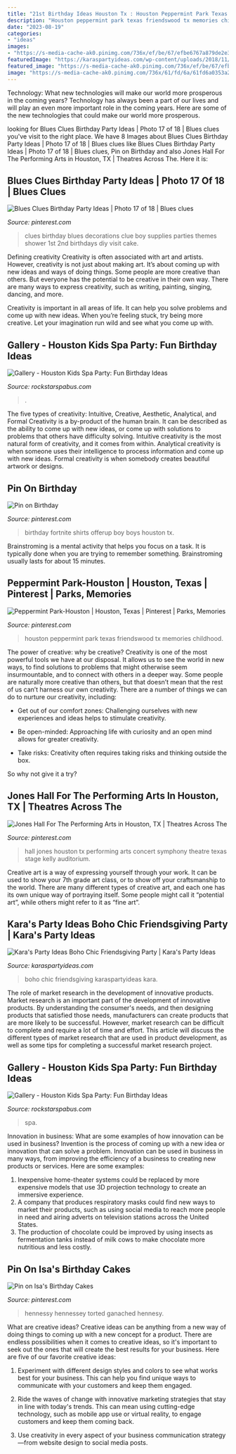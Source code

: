 ```yaml
---
title: "21st Birthday Ideas Houston Tx : Houston Peppermint Park Texas Friendswood Tx Memories Childhood"
description: "Houston peppermint park texas friendswood tx memories childhood"
date: "2023-08-19"
categories:
- "ideas"
images:
- "https://s-media-cache-ak0.pinimg.com/736x/ef/be/67/efbe6767a879de2e349a3f1a6a4dbc7f.jpg"
featuredImage: "https://karaspartyideas.com/wp-content/uploads/2018/11/Boho-Chic-Friendsgiving-Party-via-Karas-Party-Ideas-KarasPartyIdeas.com1_.jpeg"
featured_image: "https://s-media-cache-ak0.pinimg.com/736x/ef/be/67/efbe6767a879de2e349a3f1a6a4dbc7f.jpg"
image: "https://s-media-cache-ak0.pinimg.com/736x/61/fd/6a/61fd6a0353a261086b6242aa559654e6.jpg"
---
```



Technology: What new technologies will make our world more prosperous in the coming years?
Technology has always been a part of our lives and will play an even more important role in the coming years. Here are some of the new technologies that could make our world more prosperous.

	

		
looking for Blues Clues Birthday Party Ideas | Photo 17 of 18 | Blues clues you've visit to the right place. We have 8 Images about Blues Clues Birthday Party Ideas | Photo 17 of 18 | Blues clues like Blues Clues Birthday Party Ideas | Photo 17 of 18 | Blues clues, Pin on Birthday and also Jones Hall For The Performing Arts in Houston, TX | Theatres Across The. Here it is:
		
    
## Blues Clues Birthday Party Ideas | Photo 17 Of 18 | Blues Clues

<img loading=lazy src="https://i.pinimg.com/originals/90/c8/d1/90c8d10046414953f70b1706d4e36d49.jpg" onerror="this.onerror=null;this.src='https://tse4.mm.bing.net/th?id=OIP.C9aYtHZ6TOn-QEVLk2tqDwHaE7&amp;pid=15.1';" alt="Blues Clues Birthday Party Ideas | Photo 17 of 18 | Blues clues">

_Source: pinterest.com_

>clues birthday blues decorations clue boy supplies parties themes shower 1st 2nd birthdays diy visit cake. 

	

Defining creativity
Creativity is often associated with art and artists. However, creativity is not just about making art. It’s about coming up with new ideas and ways of doing things.
Some people are more creative than others. But everyone has the potential to be creative in their own way. There are many ways to express creativity, such as writing, painting, singing, dancing, and more.

Creativity is important in all areas of life. It can help you solve problems and come up with new ideas. When you’re feeling stuck, try being more creative. Let your imagination run wild and see what you come up with.

    
## Gallery - Houston Kids Spa Party: Fun Birthday Ideas

<img loading=lazy src="http://rockstarspabus.com/wp-content/uploads/2019/05/rockstarspabus-photo-gallery-katy-tx.jpg" onerror="this.onerror=null;this.src='https://tse4.mm.bing.net/th?id=OIP.nhiPNwVMAE3ZqtOP-DDJoAHaE8&amp;pid=15.1';" alt="Gallery - Houston Kids Spa Party: Fun Birthday Ideas">

_Source: rockstarspabus.com_

>. 

	

The five types of creativity: Intuitive, Creative, Aesthetic, Analytical, and Formal
Creativity is a by-product of the human brain. It can be described as the ability to come up with new ideas, or come up with solutions to problems that others have difficulty solving. Intuitive creativity is the most natural form of creativity, and it comes from within. Analytical creativity is when someone uses their intelligence to process information and come up with new ideas. Formal creativity is when somebody creates beautiful artwork or designs.

    
## Pin On Birthday

<img loading=lazy src="https://i.pinimg.com/originals/66/e4/58/66e458619f9630609ad7bf189ba32c09.jpg" onerror="this.onerror=null;this.src='https://tse3.mm.bing.net/th?id=OIP.Zu-jNejkPGbXibbA2FrNaAHaJ4&amp;pid=15.1';" alt="Pin on Birthday">

_Source: pinterest.com_

>birthday fortnite shirts offerup boy boys houston tx. 

	

Brainstroming is a mental activity that helps you focus on a task. It is typically done when you are trying to remember something. Brainstroming usually lasts for about 15 minutes.

    
## Peppermint Park-Houston | Houston, Texas | Pinterest | Parks, Memories

<img loading=lazy src="https://s-media-cache-ak0.pinimg.com/736x/ef/be/67/efbe6767a879de2e349a3f1a6a4dbc7f.jpg" onerror="this.onerror=null;this.src='https://tse3.mm.bing.net/th?id=OIP.VQaklp9naUT2eG9aZyosLQHaFJ&amp;pid=15.1';" alt="Peppermint Park-Houston | Houston, Texas | Pinterest | Parks, Memories">

_Source: pinterest.com_

>houston peppermint park texas friendswood tx memories childhood. 

	

The power of creative: why be creative?
Creativity is one of the most powerful tools we have at our disposal. It allows us to see the world in new ways, to find solutions to problems that might otherwise seem insurmountable, and to connect with others in a deeper way.
Some people are naturally more creative than others, but that doesn’t mean that the rest of us can’t harness our own creativity. There are a number of things we can do to nurture our creativity, including:

- Get out of our comfort zones: Challenging ourselves with new experiences and ideas helps to stimulate creativity.

- Be open-minded: Approaching life with curiosity and an open mind allows for greater creativity.

- Take risks: Creativity often requires taking risks and thinking outside the box.

So why not give it a try?

    
## Jones Hall For The Performing Arts In Houston, TX | Theatres Across The

<img loading=lazy src="https://s-media-cache-ak0.pinimg.com/736x/61/fd/6a/61fd6a0353a261086b6242aa559654e6.jpg" onerror="this.onerror=null;this.src='https://tse1.mm.bing.net/th?id=OIP.un-0kefiRbjYnvv74O_KngHaE6&amp;pid=15.1';" alt="Jones Hall For The Performing Arts in Houston, TX | Theatres Across The">

_Source: pinterest.com_

>hall jones houston tx performing arts concert symphony theatre texas stage kelly auditorium. 

	

Creative art is a way of expressing yourself through your work. It can be used to show your 7th grade art class, or to show off your craftsmanship to the world. There are many different types of creative art, and each one has its own unique way of portraying itself. Some people might call it “potential art”, while others might refer to it as “fine art”.

    
## Kara&#039;s Party Ideas Boho Chic Friendsgiving Party | Kara&#039;s Party Ideas

<img loading=lazy src="https://karaspartyideas.com/wp-content/uploads/2018/11/Boho-Chic-Friendsgiving-Party-via-Karas-Party-Ideas-KarasPartyIdeas.com1_.jpeg" onerror="this.onerror=null;this.src='https://tse1.mm.bing.net/th?id=OIP.EpZv3RC5LGdsZDSS0_F2YAHaLH&amp;pid=15.1';" alt="Kara&#039;s Party Ideas Boho Chic Friendsgiving Party | Kara&#039;s Party Ideas">

_Source: karaspartyideas.com_

>boho chic friendsgiving karaspartyideas kara. 

	

The role of market research in the development of innovative products.
Market research is an important part of the development of innovative products. By understanding the consumer's needs, and then designing products that satisfied those needs, manufacturers can create products that are more likely to be successful. However, market research can be difficult to complete and require a lot of time and effort. This article will discuss the different types of market research that are used in product development, as well as some tips for completing a successful market research project.

    
## Gallery - Houston Kids Spa Party: Fun Birthday Ideas

<img loading=lazy src="http://rockstarspabus.com/wp-content/uploads/2019/05/rockstarspabus-photo-gallery-party-near-katy-tx.jpg" onerror="this.onerror=null;this.src='https://tse1.mm.bing.net/th?id=OIP.2-XK3no0SByNpqe2GjudigHaE8&amp;pid=15.1';" alt="Gallery - Houston Kids Spa Party: Fun Birthday Ideas">

_Source: rockstarspabus.com_

>spa. 

	

Innovation in business: What are some examples of how innovation can be used in business?
Invention is the process of coming up with a new idea or innovation that can solve a problem. Innovation can be used in business in many ways, from improving the efficiency of a business to creating new products or services. Here are some examples: 
1. Inexpensive home-theater systems could be replaced by more expensive models that use 3D projection technology to create an immersive experience. 
2. A company that produces respiratory masks could find new ways to market their products, such as using social media to reach more people in need and airing adverts on television stations across the United States. 
3. The production of chocolate could be improved by using insects as fermentation tanks instead of milk cows to make chocolate more nutritious and less costly. 

    
## Pin On Isa&#039;s Birthday Cakes

<img loading=lazy src="https://i.pinimg.com/736x/71/bb/87/71bb8705894405a22cebc3fcb1303646.jpg" onerror="this.onerror=null;this.src='https://tse3.mm.bing.net/th?id=OIP.7tTqkLVqyn7FmyfzykYhwwHaJ4&amp;pid=15.1';" alt="Pin on Isa&#039;s Birthday Cakes">

_Source: pinterest.com_

>hennessy hennessey torted ganached hennesy. 

	

What are creative ideas?
Creative ideas can be anything from a new way of doing things to coming up with a new concept for a product. There are endless possibilities when it comes to creative ideas, so it's important to seek out the ones that will create the best results for your business. Here are five of our favorite creative ideas: 
1. Experiment with different design styles and colors to see what works best for your business. This can help you find unique ways to communicate with your customers and keep them engaged.

2. Ride the waves of change with innovative marketing strategies that stay in line with today's trends. This can mean using cutting-edge technology, such as mobile app use or virtual reality, to engage customers and keep them coming back. 

3. Use creativity in every aspect of your business communication strategy—from website design to social media posts.

